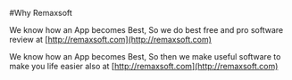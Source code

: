 #Why Remaxsoft

We know how an App becomes Best, So we do best free and pro software review at [http://remaxsoft.com](http://remaxsoft.com)

We know how an App becomes Best, So then we make useful software to make you life easier also at [http://remaxsoft.com](http://remaxsoft.com)
